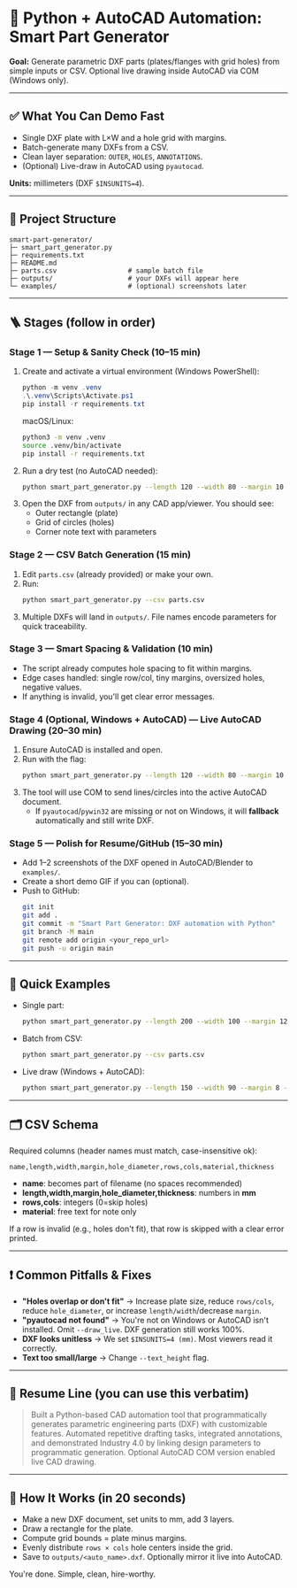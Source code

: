 # 🚀 Python + AutoCAD Automation: Smart Part Generator

**Goal:** Generate parametric DXF parts (plates/flanges with grid holes) from simple inputs or CSV. Optional live drawing inside AutoCAD via COM (Windows only).

---

## ✅ What You Can Demo Fast
- Single DXF plate with L×W and a hole grid with margins.
- Batch-generate many DXFs from a CSV.
- Clean layer separation: `OUTER`, `HOLES`, `ANNOTATIONS`.
- (Optional) Live-draw in AutoCAD using `pyautocad`.

**Units:** millimeters (DXF `$INSUNITS=4`).

---

## 📂 Project Structure
```
smart-part-generator/
├─ smart_part_generator.py
├─ requirements.txt
├─ README.md
├─ parts.csv                  # sample batch file
├─ outputs/                   # your DXFs will appear here
└─ examples/                  # (optional) screenshots later
```

---

## 🪜 Stages (follow in order)

### Stage 1 — Setup & Sanity Check (10–15 min)
1. Create and activate a virtual environment (Windows PowerShell):
   ```ps1
   python -m venv .venv
   .\.venv\Scripts\Activate.ps1
   pip install -r requirements.txt
   ```
   macOS/Linux:
   ```bash
   python3 -m venv .venv
   source .venv/bin/activate
   pip install -r requirements.txt
   ```
2. Run a dry test (no AutoCAD needed):
   ```bash
   python smart_part_generator.py --length 120 --width 80 --margin 10 --hole_diameter 6 --rows 3 --cols 4
   ```
3. Open the DXF from `outputs/` in any CAD app/viewer. You should see:
   - Outer rectangle (plate)
   - Grid of circles (holes)
   - Corner note text with parameters

### Stage 2 — CSV Batch Generation (15 min)
1. Edit `parts.csv` (already provided) or make your own.
2. Run:
   ```bash
   python smart_part_generator.py --csv parts.csv
   ```
3. Multiple DXFs will land in `outputs/`. File names encode parameters for quick traceability.

### Stage 3 — Smart Spacing & Validation (10 min)
- The script already computes hole spacing to fit within margins.
- Edge cases handled: single row/col, tiny margins, oversized holes, negative values.
- If anything is invalid, you'll get clear error messages.

### Stage 4 (Optional, Windows + AutoCAD) — Live AutoCAD Drawing (20–30 min)
1. Ensure AutoCAD is installed and open.
2. Run with the flag:
   ```bash
   python smart_part_generator.py --length 120 --width 80 --margin 10 --hole_diameter 6 --rows 3 --cols 4 --draw_live
   ```
3. The tool will use COM to send lines/circles into the active AutoCAD document.
   - If `pyautocad`/`pywin32` are missing or not on Windows, it will **fallback** automatically and still write DXF.

### Stage 5 — Polish for Resume/GitHub (15–30 min)
- Add 1–2 screenshots of the DXF opened in AutoCAD/Blender to `examples/`.
- Create a short demo GIF if you can (optional).
- Push to GitHub:
  ```bash
  git init
  git add .
  git commit -m "Smart Part Generator: DXF automation with Python"
  git branch -M main
  git remote add origin <your_repo_url>
  git push -u origin main
  ```

---

## 🧪 Quick Examples

- Single part:
  ```bash
  python smart_part_generator.py --length 200 --width 100 --margin 12 --hole_diameter 8 --rows 4 --cols 7
  ```

- Batch from CSV:
  ```bash
  python smart_part_generator.py --csv parts.csv
  ```

- Live draw (Windows + AutoCAD):
  ```bash
  python smart_part_generator.py --length 150 --width 90 --margin 8 --hole_diameter 5 --rows 3 --cols 5 --draw_live
  ```

---

## 🗂 CSV Schema

Required columns (header names must match, case-insensitive ok):
```
name,length,width,margin,hole_diameter,rows,cols,material,thickness
```

- **name**: becomes part of filename (no spaces recommended)
- **length,width,margin,hole_diameter,thickness**: numbers in **mm**
- **rows,cols**: integers (0=skip holes)
- **material**: free text for note only

If a row is invalid (e.g., holes don't fit), that row is skipped with a clear error printed.

---

## ❗ Common Pitfalls & Fixes
- **"Holes overlap or don't fit"** → Increase plate size, reduce `rows/cols`, reduce `hole_diameter`, or increase `length/width`/decrease `margin`.
- **"pyautocad not found"** → You're not on Windows or AutoCAD isn't installed. Omit `--draw_live`. DXF generation still works 100%.
- **DXF looks unitless** → We set `$INSUNITS=4 (mm)`. Most viewers read it correctly.
- **Text too small/large** → Change `--text_height` flag.

---

## 📝 Resume Line (you can use this verbatim)
> Built a Python-based CAD automation tool that programmatically generates parametric engineering parts (DXF) with customizable features. Automated repetitive drafting tasks, integrated annotations, and demonstrated Industry 4.0 by linking design parameters to programmatic generation. Optional AutoCAD COM version enabled live CAD drawing.

---

## 🧠 How It Works (in 20 seconds)
- Make a new DXF document, set units to mm, add 3 layers.
- Draw a rectangle for the plate.
- Compute grid bounds = plate minus margins.
- Evenly distribute `rows × cols` hole centers inside the grid.
- Save to `outputs/<auto_name>.dxf`. Optionally mirror it live into AutoCAD.

You're done. Simple, clean, hire-worthy.